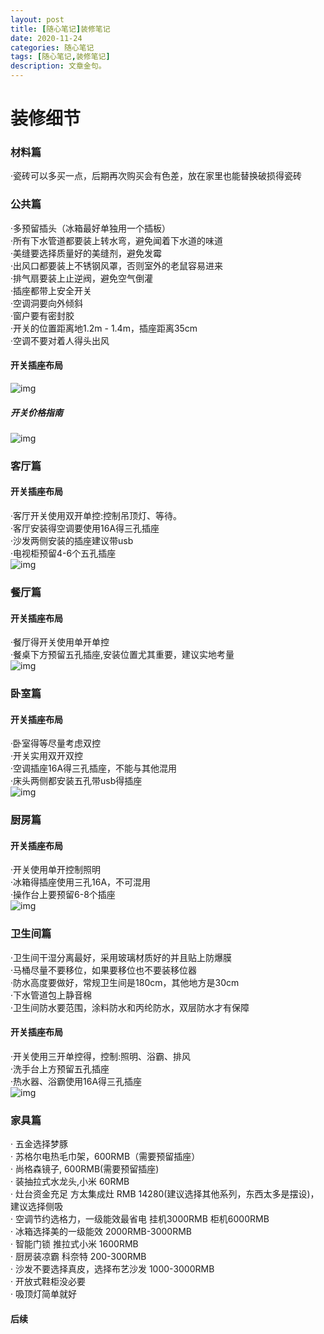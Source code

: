 ```yaml
---
layout: post
title: [随心笔记]装修笔记
date: 2020-11-24
categories: 随心笔记
tags: [随心笔记,装修笔记]
description: 文章金句。
---
```

# 装修细节 #
### 材料篇 ###
  ·瓷砖可以多买一点，后期再次购买会有色差，放在家里也能替换破损得瓷砖<br>
### 公共篇 ###
  ·多预留插头（冰箱最好单独用一个插板）<br>
  ·所有下水管道都要装上转水弯，避免闻着下水道的味道<br>
  ·美缝要选择质量好的美缝剂，避免发霉<br>
  ·出风口都要装上不锈钢风罩，否则室外的老鼠容易进来<br>
  ·排气扇要装上止逆阀，避免空气倒灌<br>
  ·插座都带上安全开关<br>
  ·空调洞要向外倾斜<br>
  ·窗户要有密封胶<br>
  ·开关的位置距离地1.2m - 1.4m，插座距离35cm<br>
  ·空调不要对着人得头出风<br>
#### 开关插座布局 ####
![img](https://deathlimbo.github.io/img/home/1.jpg)
##### 开关价格指南 #####
![img](https://deathlimbo.github.io/img/home/2.jpg)
### 客厅篇 ###
#### 开关插座布局 ####
 ·客厅开关使用双开单控:控制吊顶灯、等待。<br>
 ·客厅安装得空调要使用16A得三孔插座<br>
 ·沙发两侧安装的插座建议带usb<br>
 ·电视柜预留4-6个五孔插座 <br>
![img](https://deathlimbo.github.io/img/home/3.jpg)
### 餐厅篇 ###
#### 开关插座布局 ####
 ·餐厅得开关使用单开单控<br>
 ·餐桌下方预留五孔插座,安装位置尤其重要，建议实地考量<br>
 ![img](https://deathlimbo.github.io/img/home/4.jpg)
### 卧室篇 ###
#### 开关插座布局 ####
 ·卧室得等尽量考虑双控<br>
 ·开关实用双开双控<br>
 ·空调插座16A得三孔插座，不能与其他混用<br>
 ·床头两侧都安装五孔带usb得插座<br>
![img](https://deathlimbo.github.io/img/home/5.jpg)
### 厨房篇 ###
#### 开关插座布局 ####
 ·开关使用单开控制照明<br>
 ·冰箱得插座使用三孔16A，不可混用<br>
 ·操作台上要预留6-8个插座<br>
![img](https://deathlimbo.github.io/img/home/6.jpg)
### 卫生间篇 ###
 ·卫生间干湿分离最好，采用玻璃材质好的并且贴上防爆膜 <br>
 ·马桶尽量不要移位，如果要移位也不要装移位器<br>
 ·防水高度要做好，常规卫生间是180cm，其他地方是30cm<br>
 ·下水管道包上静音棉<br>
 ·卫生间防水要范围，涂料防水和丙纶防水，双层防水才有保障
#### 开关插座布局 ####
 ·开关使用三开单控得，控制:照明、浴霸、排风<br>
 ·洗手台上方预留五孔插座<br>
 ·热水器、浴霸使用16A得三孔插座<br>
![img](https://deathlimbo.github.io/img/home/7.jpg)
### 家具篇 ###
 · 五金选择梦豚<br>
 · 苏格尔电热毛巾架，600RMB（需要预留插座）<br>
 · 尚格森镜子, 600RMB(需要预留插座) <br>
 · 装抽拉式水龙头,小米 60RMB <br>
 · 灶台资金充足 方太集成灶 RMB 14280(建议选择其他系列，东西太多是摆设)，建议选择侧吸 <br>
 · 空调节约选格力，一级能效最省电 挂机3000RMB 柜机6000RMB <br>
 · 冰箱选择美的一级能效 2000RMB-3000RMB<br>
 · 智能门锁 推拉式小米 1600RMB <br>
 · 厨房装凉霸 科奈特 200-300RMB <br>
 · 沙发不要选择真皮，选择布艺沙发 1000-3000RMB <br>
 · 开放式鞋柜没必要 <br>
 · 吸顶灯简单就好 <br>
#### 后续 ####
